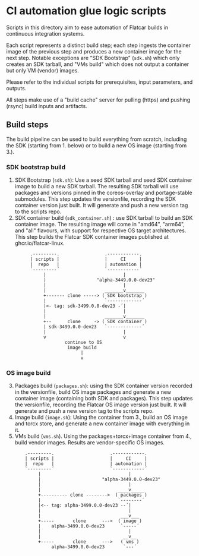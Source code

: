 # CI automation glue logic scripts

Scripts in this directory aim to ease automation of Flatcar builds in continuous integration systems.

Each script represents a distinct build step; each step ingests the container image of the previous step and produces a new container image for the next step.
Notable exceptions are "SDK Bootstrap" (`sdk.sh`) which only creates an SDK tarball, and "VMs build" which does not output a container but only VM (vendor) images.

Please refer to the individual scripts for prerequisites, input parameters, and outputs.

All steps make use of a "build cache" server for pulling (https) and pushing (rsync) build inputs and artifacts.

## Build steps

The build pipeline can be used to build everything from scratch, including the SDK (starting from 1. below) or to build a new OS image (starting from 3.).

### SDK bootstrap build

1. SDK Bootstrap (`sdk.sh`): Use a seed SDK tarball and seed SDK container image to build a new SDK tarball.
   The resulting SDK tarball will use packages and versions pinned in the coreos-overlay and portage-stable submodules.
   This step updates the versionfile, recording the SDK container version just built.
   It will generate and push a new version tag to the scripts repo.
2. SDK container build (`sdk_container.sh`) : use SDK tarball to build an SDK container image.
   The resulting image will come in "amd64", "arm64", and "all" flavours, with support for respective OS target architectures. This step builds the Flatcar SDK container images published at ghcr.io/flatcar-linux.

```
         .---------.                 .------------.
         | scripts |                 |     CI     |
         |  repo   |                 | automation |
         `---------´                 `------------´
              |                             |
              |                   "alpha-3449.0.0-dev23"
              |                             |
              |                      _______v_______
              +------- clone -----> ( SDK bootstrap )
              |                      `-------------´
              |<- tag: sdk-3499.0.0-dev23 -´|
              |                             |
              |                      _______v_______
              +--      clone     -> ( SDK container )
              | sdk-3499.0.0-dev23   `-------------´
              |                             |
              v                             v
                      continue to OS
                       image build
                            |
                            v 
```

### OS image build

3. Packages build (`packages.sh`): using the SDK container version recorded in the versionfile, build OS image packages and generate a new container image (containing both SDK and packages).
   This step updates the versionfile, recording the Flatcar OS image version just built.
   It will generate and push a new version tag to the scripts repo.
4. Image build (`image.sh`): Using the container from 3., build an OS image and torcx store, and generate a new container image with everything in it.
5. VMs build (`vms.sh`). Using the packages+torcx+image container from 4., build vendor images. Results are vendor-specific OS images.

```
       .---------.                     .------------.
       | scripts |                     |     CI     |
       |  repo   |                     | automation |
       `---------´                     `------------´
            |                                 |
            |                       "alpha-3449.0.0-dev23"
            |                                 |
            |                             ____v_____
            +---------- clone -------->  ( packages )
            |                             `--------´
            |<-- tag: alpha-3499.0.0-dev23 --´|
            |                                 |
            |                              ___v___
            +-----       clone      --->  ( image )
            |    alpha-3499.0.0-dev23      `-----´
            |                                 |
            |                               __v__
            +-----       clone      --->   ( vms )
                 alpha-3499.0.0-dev23       `---´
```

